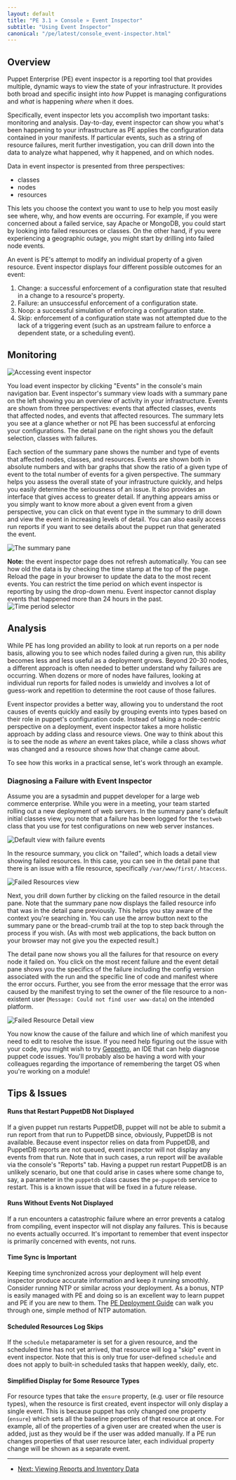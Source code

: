 ```yaml
---
layout: default
title: "PE 3.1 » Console » Event Inspector"
subtitle: "Using Event Inspector"
canonical: "/pe/latest/console_event-inspector.html"
---
```


Overview
-----

Puppet Enterprise (PE) event inspector is a reporting tool that provides multiple, dynamic ways to view the state of your infrastructure. It provides both broad and specific insight into *how* Puppet is managing configurations and *what* is happening *where* when it does. 

Specifically, event inspector lets you accomplish two important tasks: monitoring and analysis. Day-to-day, event inspector can show you what's been happening to your infrastructure as PE applies the configuration data contained in your manifests. If particular events, such as a string of resource failures, merit further investigation, you can drill down into the data to analyze what happened, why it happened, and on which nodes. 

Data in event inspector is presented from three perspectives:

* classes
* nodes
* resources 
  
This lets you choose the context you want to use to help you most easily see where, why, and how events are occurring. For example, if you were concerned about a failed service, say Apache or MongoDB, you could start by looking into failed resources or classes. On the other hand, if you were experiencing a geographic outage, you might start by drilling into failed node events.

An event is PE's attempt to modify an individual property of a given resource. Event inspector displays four different possible outcomes for an event:

1. Change: a successful enforcement of a configuration state that resulted in a change to a resource's property.
2. Failure: an unsuccessful enforcement of a configuration state.
3. Noop: a successful simulation of enforcing a configuration state.
4. Skip: enforcement of a configuration state was not attempted due to the lack of a triggering event (such as an upstream failure to enforce a dependent state, or a scheduling event).

Monitoring
-----

![Accessing event inspector][eventtab]

You load event inspector by clicking "Events" in the console's main navigation bar. Event inspector's summary view loads with a summary pane on the left showing you an overview of activity in your infrastructure. Events are shown from three perspectives: events that affected classes, events that affected nodes, and events that affected resources. The summary lets you see at a glance whether or not PE has been successful at enforcing your configurations. The detail pane on the right shows you the default selection, classes with failures.

Each section of the summary pane shows the number and type of events that affected nodes, classes, and resources. Events are shown both in absolute numbers and with bar graphs that show the ratio of a given type of event to the total number of events for a given perspective. The summary helps you assess the overall state of your infrastructure quickly, and helps you easily determine the seriousness of an issue. It also provides an interface that gives access to greater detail. If anything appears amiss or you simply want to know more about a given event from a given perspective, you can click on that event type in the summary to drill down and view the event in increasing levels of detail. You can also easily access run reports if you want to see details about the puppet run that generated the event.

![The summary pane][summary]

**Note:** the event inspector page does not refresh automatically. You can see how old the data is by checking the time stamp at the top of the page. Reload the page in your browser to update the data to the most recent events. You can restrict the time period on which event inspector is reporting by using the drop-down menu. Event inspector cannot display events that happened more than 24 hours in the past.
![Time period selector][time-selector]

 
 Analysis
-----

While PE has long provided an ability to look at run reports on a per node basis, allowing you to see which nodes failed during a given run, this ability becomes less and less useful as a deployment grows. Beyond 20-30 nodes, a different approach is often needed to better understand why failures are occurring. When dozens or more of nodes have failures, looking at individual run reports for failed nodes is unwieldy and involves a lot of guess-work and repetition to determine the root cause of those failures. 

Event inspector provides a better way, allowing you to understand the root causes of events quickly and easily by grouping events into types based on their role in puppet's configuration code. Instead of taking a node-centric perspective on a deployment, event inspector takes a more holistic approach by adding class and resource views. One way to think about this is to see the node as *where* an event takes place, while a class shows *what* was changed and a resource shows *how* that change came about. 

To see how this works in a practical sense, let's work through an example.

### Diagnosing a Failure with Event Inspector

Assume you are a sysadmin and puppet developer for a large web commerce enterprise. While you were in a meeting, your team started rolling out a new deployment of web servers. In the summary pane's default initial classes view, you note that a failure has been logged for the `testweb` class that you use for test configurations on new web server instances. 

![Default view with failure events][default-failure]

In the resource summary, you click on "failed", which loads a detail view showing failed resources. In this case, you can see in the detail pane that there is an issue with a file resource, specifically `/var/www/first/.htaccess`.

![Failed Resources view][resource-failure]

Next, you drill down further by clicking on the failed resource in the detail pane. Note that the summary pane now displays the failed resource info that was in the detail pane previously. This helps you stay aware of the context you're searching in. You can use the arrow button next to the summary pane or the bread-crumb trail at the top to step back through the process if you wish. (As with most web applications, the back button on your browser may not give you the expected result.)

The detail pane now shows you all the failures for that resource on every node it failed on. You click on the most recent failure and the event detail pane shows you the specifics of the failure including the config version associated with the run and the specific line of code and manifest where the error occurs. Further, you see from the error message that the error was caused by the manifest trying to set the owner of the file resource to a non-existent user (`Message: Could not find user www-data`) on the intended platform.

![Failed Resource Detail view][resource-detail]

You now know the cause of the failure and which line of which manifest you need to edit to resolve the issue. If you need help figuring out the issue with your code, you might wish to try [Geppetto](/geppetto/geppetto.html), an IDE that can help diagnose puppet code issues. You'll probably also be having a word with your colleagues regarding the importance of remembering the target OS when you're working on a module!

Tips & Issues
-----

#### Runs that Restart PuppetDB Not Displayed

If a given puppet run restarts PuppetDB, puppet will not be able to submit a run report from that run to PuppetDB since, obviously, PuppetDB is not available. Because event inspector relies on data from PuppetDB, and PuppetDB reports are not queued, event inspector will not display any events from that run. Note that in such cases, a run report *will* be available via the console's "Reports" tab. Having a puppet run restart PuppetDB is an unlikely scenario, but one that could arise in cases where some change to, say, a parameter in the `puppetdb` class causes the `pe-puppetdb` service to restart. This is a known issue that will be fixed in a future release.

#### Runs Without Events Not Displayed

If a run encounters a catastrophic failure where an error prevents a catalog from compiling, event inspector will not display any failures. This is because no events actually occurred. It's important to remember that event inspector is primarily concerned with events, not runs.

#### Time Sync is Important

Keeping time synchronized across your deployment will help event inspector produce accurate information and keep it running smoothly. Consider running NTP or similar across your deployment. As a bonus, NTP is easily managed with PE and doing so is an excellent way to learn puppet and PE if you are new to them. The [PE Deployment Guide](/guides/deployment_guide/dg_define_infrastructure.html#thing-one-ntp) can walk you through one, simple method of NTP automation.

#### Scheduled Resources Log Skips

If the `schedule` metaparameter is set for a given resource, and the scheduled time has not yet arrived, that resource will log a "skip" event in event inspector. Note that this is only true for user-defined `schedule` and does not apply to built-in scheduled tasks that happen weekly, daily, etc.

#### Simplified Display for Some Resource Types

For resource types that take the `ensure` property, (e.g. user or file resource types), when the resource is first created, event inspector will only display a single event. This is because puppet has only changed one property (`ensure`) which sets all the baseline properties of that resource at once. For example, all of the properties of a given user are created when the user is added, just as they would be if the user was added manually. If a PE run changes properties of that user resource later, each individual property change will be shown as a separate event.


[eventtab]: ./images/console/event_inspector/event_tab.png
[summary]: ./images/console/event_inspector/summary_pane.png
[time-selector]: ./images/console/event_inspector/time-period_selector.png
[default-failure]: ./images/console/event_inspector/default-failure.png
[resource-failure]: ./images/console/event_inspector/failed-resources.png
[resource-detail]: ./images/console/event_inspector/resource-detail.png



* * *

- [Next: Viewing Reports and Inventory Data](./console_reports.html)
